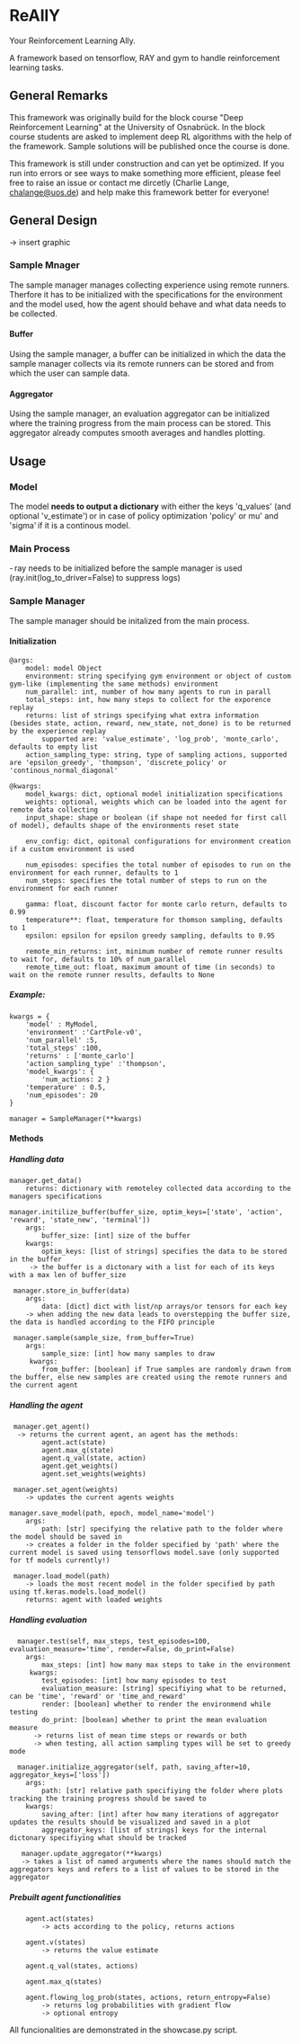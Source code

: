 # ReAllY

Your Reinforcement Learning Ally.

A framework based on tensorflow, RAY and gym to handle reinforcement learning tasks.



## General Remarks

This framework was originally build for the block course "Deep Reinforcement Learning" at the University of Osnabrück.
In the block course students are asked to implement deep RL algorithms with the help of the framework. Sample solutions will be published once the course is done.

This framework is still under construction and can yet be optimized. If you run into errors or see ways to make something more efficient, please feel free to raise an issue or contact me dircetly (Charlie Lange, chalange@uos.de) and help make this framework better for everyone!

## General Design

-> insert graphic

### Sample Mnager
The sample manager manages collecting experience using remote runners. Therfore it has to be initialized with the specifications for the environment and the model used, how the agent should behave and what data needs to be collected. 

#### Buffer
Using the sample manager, a buffer can be initialized in which the data the sample manager collects via its remote runners can be stored and from which the user can sample data.

#### Aggregator 
Using the sample manager, an evaluation aggregator can be initialized where the training progress from the main process can be stored. This aggregator already computes smooth averages and handles plotting.


## Usage
### Model
The model **needs to output a dictionary** with either the keys 'q_values' (and optional 'v_estimate') or in case of policy optimization 'policy' or mu' and 'sigma' if it is a continous model. 

### Main Process
- ray needs to be initialized before the sample manager is used (ray.init(log_to_driver=False) to suppress logs)

### Sample Manager
The sample manager should be initalized from the main process.

#### Initialization

    @args:
        model: model Object
        environment: string specifying gym environment or object of custom gym-like (implementing the same methods) environment
        num_parallel: int, number of how many agents to run in parall
        total_steps: int, how many steps to collect for the exporence replay
        returns: list of strings specifying what extra information (besides state, action, reward, new_state, not_done) is to be returned by the experience replay
            supported are: 'value_estimate', 'log_prob', 'monte_carlo', defaults to empty list
        action_sampling_type: string, type of sampling actions, supported are 'epsilon_greedy', 'thompson', 'discrete_policy' or 'continous_normal_diagonal'

    @kwargs:
        model_kwargs: dict, optional model initialization specifications
        weights: optional, weights which can be loaded into the agent for remote data collecting
        input_shape: shape or boolean (if shape not needed for first call of model), defaults shape of the environments reset state

        env_config: dict, opitonal configurations for environment creation if a custom environment is used

        num_episodes: specifies the total number of episodes to run on the environment for each runner, defaults to 1
        num_steps: specifies the total number of steps to run on the environment for each runner

        gamma: float, discount factor for monte carlo return, defaults to 0.99
        temperature**: float, temperature for thomson sampling, defaults to 1
        epsilon: epsilon for epsilon greedy sampling, defaults to 0.95

        remote_min_returns: int, minimum number of remote runner results to wait for, defaults to 10% of num_parallel
        remote_time_out: float, maximum amount of time (in seconds) to wait on the remote runner results, defaults to None
 
##### Example:

    kwargs = {
        'model' : MyModel,
        'environment' :'CartPole-v0',
        'num_parallel' :5,
        'total_steps' :100,
        'returns' : ['monte_carlo']
        'action_sampling_type' :'thompson',
        'model_kwargs': {
            'num_actions: 2 }
        'temperature' : 0.5,
        'num_episodes': 20
    }

    manager = SampleManager(**kwargs)

#### Methods

##### Handling data
    manager.get_data()
        returns: dictionary with remoteley collected data according to the managers specifications

    manager.initilize_buffer(buffer_size, optim_keys=['state', 'action', 'reward', 'state_new', 'terminal'])
        args: 
            buffer_size: [int] size of the buffer
        kwargs:
            optim_keys: [list of strings] specifies the data to be stored in the buffer
         -> the buffer is a dictonary with a list for each of its keys with a max len of buffer_size
        
     manager.store_in_buffer(data)
        args:
            data: [dict] dict with list/np arrays/or tensors for each key
        -> when adding the new data leads to overstepping the buffer size, the data is handled according to the FIFO principle
        
     manager.sample(sample_size, from_buffer=True)
        args:
            sample_size: [int] how many samples to draw
         kwargs: 
            from_buffer: [boolean] if True samples are randomly drawn from the buffer, else new samples are created using the remote runners and the current agent
  
  ##### Handling the agent
  
     manager.get_agent()
      -> returns the current agent, an agent has the methods:
            agent.act(state)
            agent.max_q(state)
            agent.q_val(state, action)
            agent.get_weights()
            agent.set_weights(weights)
            
     manager.set_agent(weights)
        -> updates the current agents weights
    
    manager.save_model(path, epoch, model_name='model')
        args: 
            path: [str] specifying the relative path to the folder where the model should be saved in 
        -> creates a folder in the folder specified by 'path' where the current model is saved using tensorflows model.save (only supported for tf models currently!)
        
     manager.load_model(path)
        -> loads the most recent model in the folder specified by path using tf.keras.models.load_model()
        returns: agent with loaded weights
        
 ##### Handling evaluation
      
      manager.test(self, max_steps, test_episodes=100, evaluation_measure='time', render=False, do_print=False)
        args: 
            max_steps: [int] how many max steps to take in the environment
         kwargs: 
            test_episodes: [int] how many episodes to test
            evaluation_measure: [string] specifiying what to be returned, can be 'time', 'reward' or 'time_and_reward'
            render: [boolean] whether to render the environmend while testing
            do_print: [boolean] whether to print the mean evaluation measure
          -> returns list of mean time steps or rewards or both
          -> when testing, all action sampling types will be set to greedy mode
        
      manager.initialize_aggregator(self, path, saving_after=10, aggregator_keys=['loss'])
        args:
            path: [str] relative path specifiying the folder where plots tracking the training progress should be saved to
        kwargs: 
            saving_after: [int] after how many iterations of aggregator updates the results should be visualized and saved in a plot
            aggregator_keys: [list of strings] keys for the internal dictonary specifiying what should be tracked
       
       manager.update_aggregator(**kwargs)
       -> takes a list of named arguments where the names should match the aggregators keys and refers to a list of values to be stored in the aggregator
       
 ##### Prebuilt agent functionalities
        agent.act(states)
            -> acts according to the policy, returns actions
        
        agent.v(states)
            -> returns the value estimate
        
        agent.q_val(states, actions)
        
        agent.max_q(states)
        
        agent.flowing_log_prob(states, actions, return_entropy=False)
            -> returns log probabilities with gradient flow 
            -> optional entropy
    
   All funcionalities are demonstrated in the showcase.py script.
    
    

